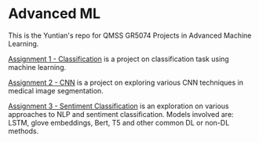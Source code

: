 # Advanced ML
This is the Yuntian's repo for QMSS GR5074 Projects in Advanced Machine Learning.

[Assignment 1 - Classification](https://github.com/zesiii/Advanced-ML/tree/main/Assignment1_Classification) is a project on classification task using machine learning. 

[Assignment 2 - CNN](https://github.com/zesiii/Advanced-ML/tree/main/Assignment2_CNN) is a project on exploring various CNN techniques in medical image segmentation.

[Assignment 3 - Sentiment Classification](https://github.com/zesiii/Advanced-ML/tree/main/Assignment3_Text_Classification) is an exploration on various approaches to NLP and sentiment classification. Models involved are: LSTM, glove embeddings, Bert, T5 and other common DL or non-DL methods.
